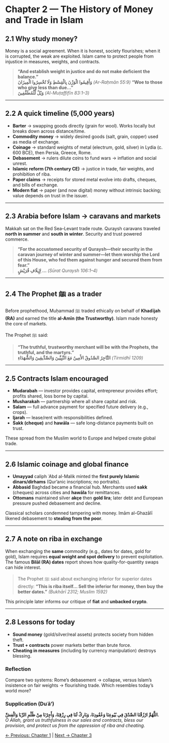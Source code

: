 ﻿# Chapter 2 — The History of Money and Trade in Islam

## 2.1 Why study money?
Money is a social agreement. When it is honest, society flourishes; when it is corrupted, the weak are exploited. Islam came to protect people from injustice in measures, weights, and contracts.

> **“And establish weight in justice and do not make deficient the balance.”**  
> **وَأَقِيمُوا الْوَزْنَ بِالْقِسْطِ وَلَا تُخْسِرُوا الْمِيزَانَ** *(Ar-Raḥmān 55:9)*
> **“Woe to those who give less than due…”**  
> **وَيْلٌ لِّلْمُطَفِّفِينَ** *(Al-Muṭaffifīn 83:1–3)*

---

## 2.2 A quick timeline (5,000 years)
- **Barter** → swapping goods directly (grain for wool). Works locally but breaks down across distance/time.
- **Commodity money** → widely desired goods (salt, grain, copper) used as media of exchange.
- **Coinage** → standard weights of metal (electrum, gold, silver) in Lydia (c. 600 BCE), then Persia, Greece, Rome.
- **Debasement** → rulers dilute coins to fund wars → inflation and social unrest.
- **Islamic reform (7th century CE)** → justice in trade, fair weights, and prohibition of riba.
- **Paper claims** → receipts for stored metal evolve into drafts, cheques, and bills of exchange.
- **Modern fiat** → paper (and now digital) money without intrinsic backing; value depends on trust in the issuer.

---

## 2.3 Arabia before Islam → caravans and markets
Makkah sat on the Red Sea–Levant trade route. Quraysh caravans traveled **north in summer** and **south in winter**. Security and trust powered commerce.

> **“For the accustomed security of Quraysh—their security in the caravan journey of winter and summer—let them worship the Lord of this House, who fed them against hunger and secured them from fear.”**  
> **لِإِيلَافِ قُرَيْشٍ …** *(Sūrat Quraysh 106:1–4)*

---

## 2.4 The Prophet ﷺ as a trader
Before prophethood, Muḥammad ﷺ traded ethically on behalf of **Khadījah (RA)** and earned the title **al-Amīn (the Trustworthy)**. Islam made honesty the core of markets.

The Prophet ﷺ said:  
> **“The truthful, trustworthy merchant will be with the Prophets, the truthful, and the martyrs.”**  
> **التَّاجِرُ الصَّدُوقُ الأَمِينُ مَعَ النَّبِيِّينَ وَالصِّدِّيقِينَ وَالشُّهَدَاءِ** *(Tirmidhī 1209)*

---

## 2.5 Contracts Islam encouraged
- **Mudarabah** — investor provides capital, entrepreneur provides effort; profits shared, loss borne by capital.
- **Musharakah** — partnership where all share capital and risk.
- **Salam** — full advance payment for specified future delivery (e.g., crops).
- **Ijarah** — lease/rent with responsibilities defined.
- **Sakk (cheque)** and **hawāla** — safe long-distance payments built on trust.

These spread from the Muslim world to Europe and helped create global trade.

---

## 2.6 Islamic coinage and global finance
- **Umayyad** caliph ʿAbd al-Malik minted the **first purely Islamic dinars/dirhams** (Qur’anic inscriptions; no portraits).
- **Abbasid** Baghdad became a financial hub. Merchants used **sakk** (cheques) across cities and **hawāla** for remittances.
- **Ottomans** maintained silver **akçe** then **gold lira**; later debt and European pressure pushed debasement and decline.

Classical scholars condemned tampering with money. Imām al-Ghazālī likened debasement to **stealing from the poor**.

---

## 2.7 A note on riba in exchange
When exchanging the **same** commodity (e.g., dates for dates, gold for gold), Islam requires **equal weight and spot delivery** to prevent exploitation.  
The famous **Bilāl (RA) dates** report shows how quality-for-quantity swaps can hide interest.

> The Prophet ﷺ said about exchanging inferior for superior dates directly: **“This is riba itself… Sell the inferior for money, then buy the better dates.”** *(Bukhārī 2312; Muslim 1592)*

This principle later informs our critique of **fiat** and **unbacked crypto**.

---

## 2.8 Lessons for today
- **Sound money** (gold/silver/real assets) protects society from hidden theft.
- **Trust + contracts** power markets better than brute force.
- **Cheating in measures** (including by currency manipulation) destroys blessing.

### Reflection
Compare two systems: Rome’s debasement → collapse, versus Islam’s insistence on fair weights → flourishing trade. Which resembles today’s world more?

### Supplication (Duʿā’)
**اللَّهُمَّ ارْزُقْنَا الصِّدْقَ فِي بُيُوعِنَا وَعُقُودِنَا، وَبَارِكْ لَنَا فِي رِزْقِنَا، وَأَجِرْنَا مِنْ ظُلْمِ الرِّبَا وَالْغِشِّ.**  
*O Allah, grant us truthfulness in our sales and contracts, bless our provision, and protect us from the oppression of riba and cheating.*

[← Previous: Chapter 1](chapter01_introduction_to_islam.md) |
[Next → Chapter 3](chapter03_decline_of_sound_money.md)

